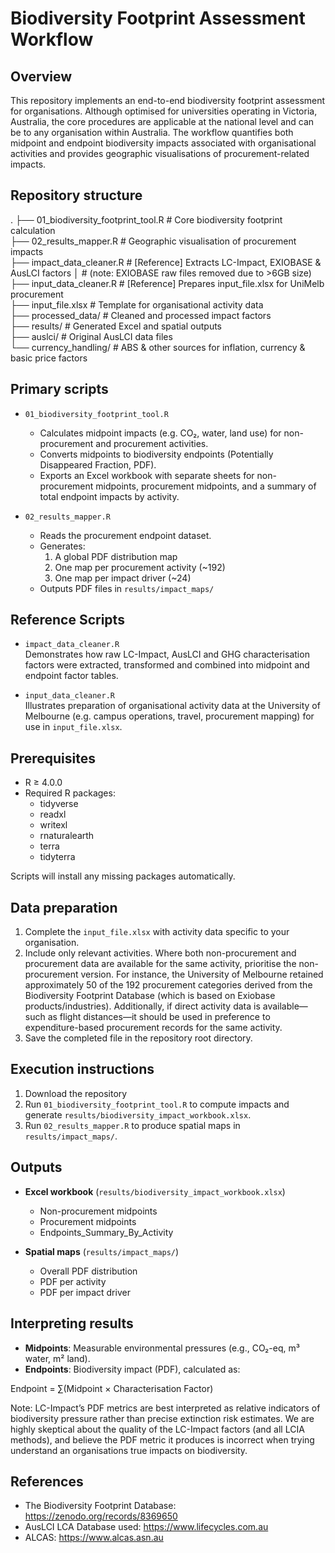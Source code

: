 # Biodiversity Footprint Assessment Workflow

## Overview

This repository implements an end-to-end biodiversity footprint assessment for organisations. Although optimised for universities operating in Victoria, Australia, the core procedures are applicable at the national level and can be to any organisation within Australia. The workflow quantifies both midpoint and endpoint biodiversity impacts associated with organisational activities and provides geographic visualisations of procurement-related impacts.

## Repository structure
.
├── 01_biodiversity_footprint_tool.R   # Core biodiversity footprint calculation  
├── 02_results_mapper.R                # Geographic visualisation of procurement impacts  
├── impact_data_cleaner.R              # [Reference] Extracts LC-Impact, EXIOBASE & AusLCI factors 
│                                      #   (note: EXIOBASE raw files removed due to >6GB size)  
├── input_data_cleaner.R               # [Reference] Prepares input_file.xlsx for UniMelb procurement  
├── input_file.xlsx                    # Template for organisational activity data  
├── processed_data/                    # Cleaned and processed impact factors  
├── results/                           # Generated Excel and spatial outputs  
├── auslci/                            # Original AusLCI data files  
└── currency_handling/                 # ABS & other sources for inflation, currency & basic price factors  

## Primary scripts

- `01_biodiversity_footprint_tool.R`  
  - Calculates midpoint impacts (e.g. CO₂, water, land use) for non-procurement and procurement activities.  
  - Converts midpoints to biodiversity endpoints (Potentially Disappeared Fraction, PDF).  
  - Exports an Excel workbook with separate sheets for non-procurement midpoints, procurement midpoints, and a summary of total endpoint impacts by activity.

- `02_results_mapper.R`  
  - Reads the procurement endpoint dataset.  
  - Generates:  
    1. A global PDF distribution map  
    2. One map per procurement activity (~192)
    3. One map per impact driver (~24)
  - Outputs PDF files in `results/impact_maps/`

## Reference Scripts

- `impact_data_cleaner.R`  
  Demonstrates how raw LC-Impact, AusLCI and GHG characterisation factors were extracted, transformed and combined into midpoint and endpoint factor tables.

- `input_data_cleaner.R`  
  Illustrates preparation of organisational activity data at the University of Melbourne (e.g. campus operations, travel, procurement mapping) for use in `input_file.xlsx`.

## Prerequisites

- R ≥ 4.0.0  
- Required R packages:  
  - tidyverse  
  - readxl  
  - writexl  
  - rnaturalearth  
  - terra  
  - tidyterra  

Scripts will install any missing packages automatically.

## Data preparation

1. Complete the `input_file.xlsx` with activity data specific to your organisation.  
2. Include only relevant activities. Where both non-procurement and procurement data are available for the same activity, prioritise the non-procurement version. For instance, the University of Melbourne retained approximately 50 of the 192 procurement categories derived from the Biodiversity Footprint Database (which is based on Exiobase products/industries). Additionally, if direct activity data is available—such as flight distances—it should be used in preference to expenditure-based procurement records for the same activity.  
3. Save the completed file in the repository root directory.

## Execution instructions

1. Download the repository
2. Run `01_biodiversity_footprint_tool.R` to compute impacts and generate `results/biodiversity_impact_workbook.xlsx`.  
3. Run `02_results_mapper.R` to produce spatial maps in `results/impact_maps/`.

## Outputs

- **Excel workbook** (`results/biodiversity_impact_workbook.xlsx`)  
  - Non-procurement midpoints  
  - Procurement midpoints  
  - Endpoints_Summary_By_Activity  

- **Spatial maps** (`results/impact_maps/`)  
  - Overall PDF distribution  
  - PDF per activity  
  - PDF per impact driver

## Interpreting results

- **Midpoints**: Measurable environmental pressures (e.g., CO₂-eq, m³ water, m² land).  
- **Endpoints**: Biodiversity impact (PDF), calculated as:  

Endpoint = ∑(Midpoint × Characterisation Factor)

Note: LC-Impact’s PDF metrics are best interpreted as relative indicators of biodiversity pressure rather than precise extinction risk estimates. We are highly skeptical about the quality of the LC-Impact factors (and all LCIA methods), and believe the PDF metric it produces is incorrect when trying understand an organisations true impacts on biodiversity. 

## References

- The Biodiversity Footprint Database: https://zenodo.org/records/8369650  
- AusLCI LCA Database used: https://www.lifecycles.com.au  
- ALCAS: https://www.alcas.asn.au